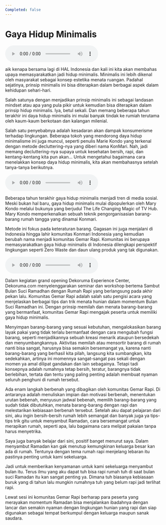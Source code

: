 ```yaml
---
Completed: false
---
```


# Gaya Hidup Minimalis

![U4T3 - Gaya Hidup Minimalis - 1](audio/U4T3%20-%20Gaya%20Hidup%20Minimalis%20-%201.m4a)

aik kenapa bersama lagi di HAL Indonesia dan kali ini kita akan membahas upaya memasyarakatkan jadi hidup minimalis. Minimalis ini lebih dikenal oleh masyarakat sebagai konsep estetika menata ruangan. Padahal sejatinya, prinsip minimalis ini bisa diterapkan dalam berbagai aspek dalam kehidupan sehari-hari.

Salah satunya dengan menjadikan prinsip minimalis ini sebagai landasan mindset atau apa yang pula pikir untuk kemudian bisa diterapkan dalam prinsip hidup minimalis. Iya, betul sekali. Dan memang beberapa tahun terakhir ini daya hidup minimalis ini mulai banyak tindak ke rumiah terutama oleh kaum-kaum berkotaan dan kalangan milenial.

Salah satu penyebabnya adalah kesadaran akan dampak konsumerisme terhadap lingkungan. Beberapa tokoh yang mendorong daya hidup minimalisme ini juga muncul, seperti penulis Marie Kondo yang terkenal dengan metode decluttering-nya yang diberi nama KonMari. Nah, jadi memang decluttering-nya supaya untuk kesehatan bersih, rapi, dan kentang-kentang kita pun akan... Untuk mengetahui bagaimana cara menelakkan konsep daya hidup minimalis, kita akan membahasnya setelah tanya-tanya berikutnya.

![U4T3 - Gaya Hidup Minimalis - 2](audio/U4T3%20-%20Gaya%20Hidup%20Minimalis%20-%202.m4a)

Beberapa tahun terakhir gaya hidup minimalis menjadi tren di media sosial. Meski bukan hal baru, gaya hidup minimalis mulai dipopulerkan oleh Mary Kondo melalui bukunya yang berjudul The Life Changing Magic of TV Hub. Mary Kondo memperkenalkan sebuah teknik pengorganisasian barang-barang rumah tangga yang dinamai Konmari.

Metode ini fokus pada keteraturan barang. Gagasan ini juga menjalani di Indonesia hingga lahir komunitas Konmari Indonesia yang kemudian berubah nama menjadi komunitas Gemar Rapi. Komunitas ini berupaya memasyarakatkan gaya hidup minimalis di Indonesia dilengkapi perspektif lingkungan seperti Zero Waste dan daun ulang produk yang tak digunakan.

![U4T3 - Gaya Hidup Minimalis - 3](audio/U4T3%20-%20Gaya%20Hidup%20Minimalis%20-%203.m4a)

Dalam kegiatan grand opening Dekoruma Experience Center, Dekoruma.com menyelenggarakan seminar dan workshop bertema Sambut Bulan Suci Ramadhan dengan Rumah Rapi yang berlangsung pada akhir pekan lalu. Komunitas Gemar Rapi adalah salah satu pengisi acara yang menjelaskan berbagai tips dan trik menata hunian dalam momentum Bulan Suci Ramadhan ini. Dengan prinsip memilah dan menata barang-barang yang bermanfaat, komunitas Gemar Rapi mengajak peserta untuk memiliki gaya hidup minimalis.

Menyimpan barang-barang yang sesuai kebutuhan, mengalokasikan barang layak pakai yang tidak terlalu bermanfaat dengan cara mengubah fungsi barang, seperti menjadikannya sebuah kreasi menarik ataupun bersedekah dan menyumbangkannya. Aktivitas memilah atau mensortir barang di rumah nanti bisa sangat, harusnya bisa semakin bersemangat ya, karena nanti barang-barang yang berhasil kita pilah, langsung kita sumbangkan, kita sedekahkan, artinya ini momennya sangat-sangat pas sekali dengan momen ya amal dilipat gandakan dan lain sebagainya. Tetapi tadi konsepnya adalah rumahnya tetap bersih, teratur, barangnya tidak berlebihan, tertata dan tentu yang paling penting adalah membuat nyaman seluruh penghuni di rumah tersebut.

Ada enam langkah berbenah yang dibagikan oleh komunitas Gemar Rapi. Di antaranya adalah menuliskan impian dan motivasi berbenah, menentukan urutan bebenah, menyusun jadwal bebenah, memilih barang-barang yang sudah tidak dibutuhkan, menata barang-barang dengan rapi dan melestarikan kebiasaan berbenah tersebut. Setelah aku dapat pelajaran dari sini, aku ingin bersih-bersih rumah lebih semangat dan banyak juga ya tips-tips trik gitu untuk menyambut Ramadan, cara bersemangat untuk merapikan rumah, seperti apa, lalu bagaimana cara melipat pakaian tanpa harus menyetrika.

Saya juga banyak belajar dari sini, positif banget menurut saya. Dalam menyambut Ramadan kan gak menutup kemungkinan keluarga besar kan ada di rumah. Tentunya dengan tema rumah rapi menjelang lebaran itu pastinya penting untuk kami sekeluarga.

Jadi untuk memberikan kenyamanan untuk kami sekeluarga menyambut bulan itu. Terus ilmu yang aku dapat tuh bisa rapi rumah tuh di saat bulan suci Ramadan itu kan sangat penting ya. Dimana tuh biasanya kebiasaan buruk yang di tahun lalu mungkin rumahnya tuh yang belum rapi jadi terlihat rapi.

Lewat sesi ini komunitas Gemar Rapi berharap para peserta yang merayakan momentum Ramadan bisa menjalankan ibadahnya dengan lancar dan semakin nyaman dengan lingkungan hunian yang rapi dan siap digunakan sebagai tempat berkumpul dengan keluarga maupun sanak saudara.
